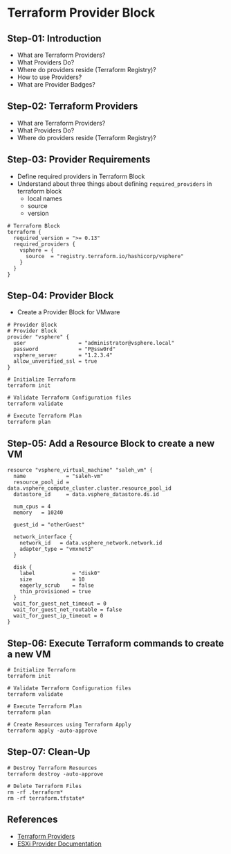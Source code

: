 # Terraform Provider Block

## Step-01: Introduction
- What are Terraform Providers?
- What Providers Do?
- Where do providers reside (Terraform Registry)?
- How to use Providers?
- What are Provider Badges?


## Step-02: Terraform Providers
- What are Terraform Providers?
- What Providers Do?
- Where do providers reside (Terraform Registry)?


## Step-03: Provider Requirements
- Define required providers in Terraform Block
- Understand about three things about defining `required_providers` in terraform block
  - local names
  - source
  - version
```t
# Terraform Block
terraform {
  required_version = ">= 0.13"
  required_providers {
    vsphere = {
      source  = "registry.terraform.io/hashicorp/vsphere"
    }
  }
}
```


## Step-04: Provider Block  
- Create a Provider Block for VMware
```t
# Provider Block
# Provider Block
provider "vsphere" {
  user                 = "administrator@vsphere.local"
  password             = "P@ssw0rd"
  vsphere_server       = "1.2.3.4"
  allow_unverified_ssl = true
}
```

```t
# Initialize Terraform
terraform init

# Validate Terraform Configuration files
terraform validate

# Execute Terraform Plan
terraform plan
```  

## Step-05: Add a Resource Block to create a new VM

```t
resource "vsphere_virtual_machine" "saleh_vm" {
  name             = "saleh-vm"
  resource_pool_id = data.vsphere_compute_cluster.cluster.resource_pool_id
  datastore_id     = data.vsphere_datastore.ds.id

  num_cpus = 4
  memory   = 10240

  guest_id = "otherGuest"

  network_interface {
    network_id   = data.vsphere_network.network.id
    adapter_type = "vmxnet3"
  }

  disk {
    label            = "disk0"
    size             = 10
    eagerly_scrub    = false
    thin_provisioned = true
  }
  wait_for_guest_net_timeout = 0
  wait_for_guest_net_routable = false
  wait_for_guest_ip_timeout = 0
}
```

## Step-06: Execute Terraform commands to create a new VM
```t
# Initialize Terraform
terraform init

# Validate Terraform Configuration files
terraform validate

# Execute Terraform Plan
terraform plan

# Create Resources using Terraform Apply
terraform apply -auto-approve
```  

## Step-07: Clean-Up 
```t
# Destroy Terraform Resources
terraform destroy -auto-approve

# Delete Terraform Files
rm -rf .terraform*
rm -rf terraform.tfstate*
```


## References
- [Terraform Providers](https://www.terraform.io/docs/configuration/providers.html)
- [ESXi Provider Documentation](https://registry.terraform.io/providers/josenk/esxi/docs)